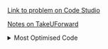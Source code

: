 [Link to problem on Code Studio](https://www.codingninjas.com/codestudio/problems/3751628)

[Notes on TakeUForward](https://takeuforward.org/data-structure/count-partitions-with-given-difference-dp-18/)

<details><summary>Most Optimised Code</summary>

![](https://github.com/archishmanghos/code-images/blob/master/DP-Striver/Lec-18.png)

</details>